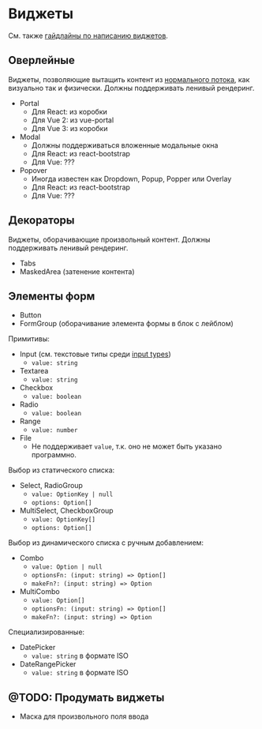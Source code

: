 # Виджеты

См. также [гайдлайны по написанию виджетов](guidelines_widgets.md).

## Оверлейные

Виджеты, позволяющие вытащить контент из [нормального потока](https://developer.mozilla.org/en-US/docs/Learn/CSS/CSS_layout/Normal_Flow), как визуально так и физически. Должны поддерживать ленивый рендеринг.

- Portal
    - Для React: из коробки
    - Для Vue 2: из vue-portal
    - Для Vue 3: из коробки
- Modal
    - Должны поддерживаться вложенные модальные окна
    - Для React: из react-bootstrap
    - Для Vue: ???
- Popover
    - Иногда известен как Dropdown, Popup, Popper или Overlay
    - Для React: из react-bootstrap
    - Для Vue: ???

## Декораторы

Виджеты, оборачивающие произвольный контент. Должны поддерживать ленивый рендеринг.

- Tabs
- MaskedArea (затенение контента)

## Элементы форм

- Button
- FormGroup (оборачивание элемента формы в блок с лейблом)

Примитивы:
- Input (см. текстовые типы среди [input types](https://developer.mozilla.org/en-US/docs/Web/HTML/Element/input))
    - `value: string`
- Textarea
    - `value: string`
- Checkbox
    - `value: boolean`
- Radio
    - `value: boolean`
- Range
    - `value: number`
- File
    - Не поддерживает `value`, т.к. оно не может быть указано программно.

Выбор из статического списка:
- Select, RadioGroup
    - `value: OptionKey | null`
    - `options: Option[]`
- MultiSelect, CheckboxGroup
    - `value: OptionKey[]`
    - `options: Option[]`

Выбор из динамического списка с ручным добавлением:
- Combo
    - `value: Option | null`
    - `optionsFn: (input: string) => Option[]`
    - `makeFn?: (input: string) => Option`
- MultiCombo
    - `value: Option[]`
    - `optionsFn: (input: string) => Option[]`
    - `makeFn?: (input: string) => Option`

Специализированные:
- DatePicker
    - `value: string` в формате ISO
- DateRangePicker
    - `value: string` в формате ISO

## @TODO: Продумать виджеты

- Маска для произвольного поля ввода
